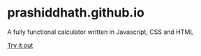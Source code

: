 # prashiddhath.github.io
A fully functional calculator written in Javascript, CSS and HTML

[Try it out](https://prashiddhath.github.io/)
